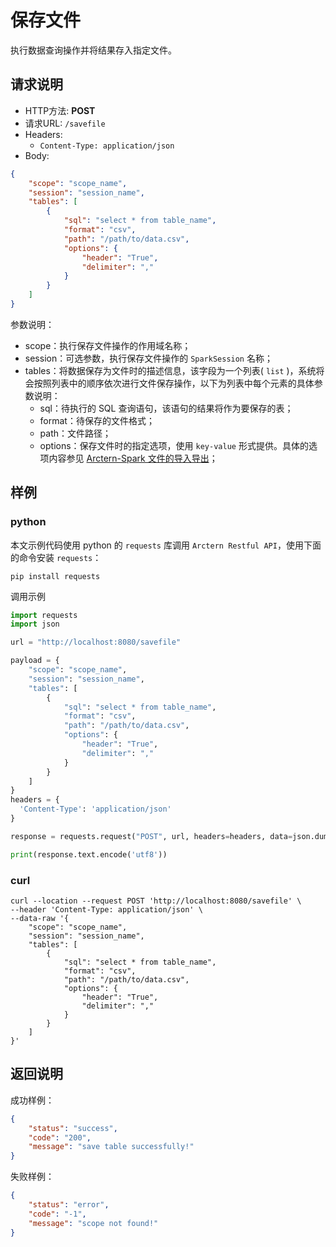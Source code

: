 # 保存文件

执行数据查询操作并将结果存入指定文件。

## 请求说明

- HTTP方法: **POST**
- 请求URL: `/savefile`
- Headers:
    - `Content-Type: application/json`
- Body:
```json
{
    "scope": "scope_name",
    "session": "session_name", 
    "tables": [
        {
            "sql": "select * from table_name",
            "format": "csv",
            "path": "/path/to/data.csv",
            "options": {
                "header": "True",
                "delimiter": ","
            }
        }
    ]
}
```

参数说明：

- scope：执行保存文件操作的作用域名称；
- session：可选参数，执行保存文件操作的 `SparkSession` 名称；
- tables：将数据保存为文件时的描述信息，该字段为一个列表( `list` )，系统将会按照列表中的顺序依次进行文件保存操作，以下为列表中每个元素的具体参数说明：
    - sql：待执行的 SQL 查询语句，该语句的结果将作为要保存的表；
    - format：待保存的文件格式；
    - path：文件路径；
    - options：保存文件时的指定选项，使用 `key-value` 形式提供。具体的选项内容参见 [Arctern-Spark 文件的导入导出](../../../spark/data_source/file_data.md)；

## 样例

### python

本文示例代码使用 python 的 `requests` 库调用 `Arctern Restful API`，使用下面的命令安装 `requests`：

```shell
pip install requests
```

调用示例

```python
import requests
import json

url = "http://localhost:8080/savefile"

payload = {
    "scope": "scope_name",
    "session": "session_name", 
    "tables": [
        {
            "sql": "select * from table_name",
            "format": "csv",
            "path": "/path/to/data.csv",
            "options": {
                "header": "True",
                "delimiter": ","
            }
        }
    ]
}
headers = {
  'Content-Type': 'application/json'
}

response = requests.request("POST", url, headers=headers, data=json.dumps(payload))

print(response.text.encode('utf8'))
```

### curl

```shell
curl --location --request POST 'http://localhost:8080/savefile' \
--header 'Content-Type: application/json' \
--data-raw '{
    "scope": "scope_name",
    "session": "session_name", 
    "tables": [
        {
            "sql": "select * from table_name",
            "format": "csv",
            "path": "/path/to/data.csv",
            "options": {
                "header": "True",
                "delimiter": ","
            }
        }
    ]
}'
```

## 返回说明

成功样例：

```json
{
    "status": "success",
    "code": "200",
    "message": "save table successfully!"
}
```

失败样例：

```json
{
    "status": "error",
    "code": "-1",
    "message": "scope not found!"
}
```

